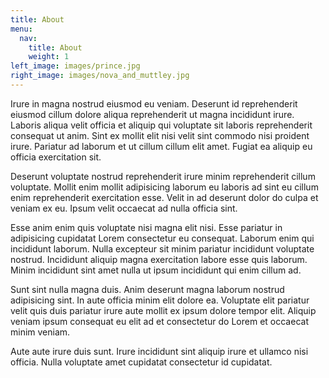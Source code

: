 ```yaml
---
title: About
menu:
  nav:
    title: About
    weight: 1
left_image: images/prince.jpg
right_image: images/nova_and_muttley.jpg
---
```


Irure in magna nostrud eiusmod eu veniam. Deserunt id reprehenderit eiusmod
cillum dolore aliqua reprehenderit ut magna incididunt irure. Laboris aliqua
velit officia et aliquip qui voluptate sit laboris reprehenderit consequat ut
anim. Sint ex mollit elit nisi velit sint commodo nisi proident irure. Pariatur
ad laborum et ut cillum cillum elit amet. Fugiat ea aliquip eu officia
exercitation sit.

Deserunt voluptate nostrud reprehenderit irure minim reprehenderit cillum
voluptate. Mollit enim mollit adipisicing laborum eu laboris ad sint eu cillum
enim reprehenderit exercitation esse. Velit in ad deserunt dolor do culpa et
veniam ex eu. Ipsum velit occaecat ad nulla officia sint.

Esse anim enim quis voluptate nisi magna elit nisi. Esse pariatur in adipisicing
cupidatat Lorem consectetur eu consequat. Laborum enim qui incididunt laborum.
Nulla excepteur sit minim pariatur incididunt voluptate nostrud. Incididunt
aliquip magna exercitation labore esse quis laborum. Minim incididunt sint amet
nulla ut ipsum incididunt qui enim cillum ad.

Sunt sint nulla magna duis. Anim deserunt magna laborum nostrud adipisicing
sint. In aute officia minim elit dolore ea. Voluptate elit pariatur velit quis
duis pariatur irure aute mollit ex ipsum dolore tempor elit. Aliquip veniam
ipsum consequat eu elit ad et consectetur do Lorem et occaecat minim veniam.

Aute aute irure duis sunt. Irure incididunt sint aliquip irure et ullamco nisi
officia. Nulla voluptate amet cupidatat consectetur id cupidatat.
